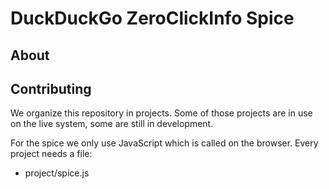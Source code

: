 DuckDuckGo ZeroClickInfo Spice
==============================

About
-----



Contributing
------------

We organize this repository in projects. Some of those projects are in use on the live system, some are still in development.

For the spice we only use JavaScript which is called on the browser. Every project needs a file:

* project/spice.js
